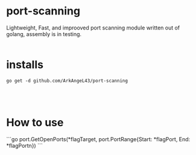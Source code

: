 # port-scanning
Lightweight, Fast, and improoved port scanning module written out of golang, assembly is in testing.
<br>
<br>
# installs
```
go get -d github.com/ArkAngeL43/port-scanning

```
<br>
<br>
<h1>How to use</h1>
```go
port.GetOpenPorts(*flagTarget, port.PortRange{Start: *flagPort, End: *flagPortn})
```
